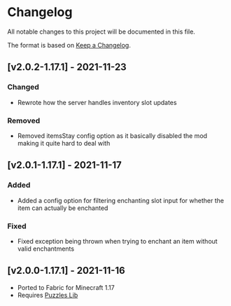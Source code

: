 # Changelog
All notable changes to this project will be documented in this file.

The format is based on [Keep a Changelog].

## [v2.0.2-1.17.1] - 2021-11-23
### Changed
- Rewrote how the server handles inventory slot updates
### Removed
- Removed itemsStay config option as it basically disabled the mod making it quite hard to deal with

## [v2.0.1-1.17.1] - 2021-11-17
### Added
- Added a config option for filtering enchanting slot input for whether the item can actually be enchanted
### Fixed
- Fixed exception being thrown when trying to enchant an item without valid enchantments

## [v2.0.0-1.17.1] - 2021-11-16
- Ported to Fabric for Minecraft 1.17
- Requires [Puzzles Lib]


[Keep a Changelog]: https://keepachangelog.com/en/1.0.0/
[Puzzles Lib]: https://www.curseforge.com/minecraft/mc-mods/puzzles-lib